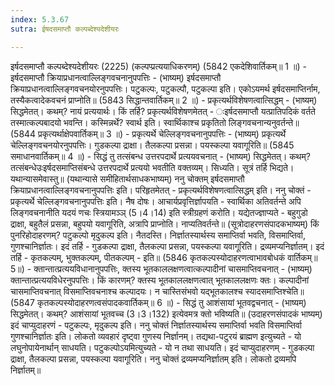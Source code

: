 ```yaml
---
index: 5.3.67
sutra: ईषदसमाप्तौ कल्पब्देश्यदेशीयरः

---
```

 इर्षदसमाप्तौ कल्पब्देश्यदेशीयरः (2225) (कल्पप्प्रत्ययाधिकरणम्) (5842 एकदेशिवार्तिकम्॥ 1 ॥) - इर्षदसमाप्तौ क्रियाप्रधानत्वाल्लिङ्गवचनानुपपत्तिः - (भाष्यम्) इर्षदसमाप्तौ क्रियाप्रधानत्वाल्लिङ्गवचनयोरनुपपत्तिः। पटुकल्पः, पटुकल्पौ, पटुकल्पा इति। एकोऽयमर्थ इर्षदसमाप्तिर्नाम, तस्यैकत्वादेकवचनं प्राप्नोति॥ (5843 सिद्धान्तवार्तिकम्॥ 2 ॥) - प्रकृत्यर्थविशेषणत्वात्सिद्धम् - (भाष्यम्) सिद्धमेतत्। कथम्? नायं प्रत्ययार्थः। किं तर्हि? प्रकृत्यर्थविशेषणमेतत् - ःइर्षदसमाप्तौ यत्प्रातिपदिकं वर्तते तस्मात्कल्पबादयो भवन्ति। कस्मिन्नर्थे? स्वार्थ इति। स्वार्थिकाश्च प्रकृतितो लिङ्गवचनान्यनुवर्तन्ते॥ (5844 प्रकृत्यर्थाक्षेपवार्तिकम्॥ 3 ॥) - प्रकृत्यर्थे चेल्लिङ्गवचनानुपपत्तिः - (भाष्यम्) प्रकृत्यर्थे चेल्लिङ्गवचनयोरनुपपत्तिः। गुडकल्पा द्राक्षा। तैलकल्पा प्रसन्ना। पयस्कल्पा यवागूरिति॥ (5845 समाधानवार्तिकम्॥ 4 ॥) - सिद्धं तु तत्संबन्ध उत्तरपदार्थे प्रत्ययवचनात् - (भाष्यम्) सिद्धमेतत्। कथम्? तत्संबन्धेउःइर्षदसमाप्तिसंबन्धे उत्तरपदार्थे प्रत्ययो भवतीति वक्तव्यम्। सिध्यति। सूत्रं तर्हि भिद्यते। यथान्यासमेवास्तु॥ (यथान्यासे समीहितार्थसाधकभाष्यम्) ननु चोक्तम् इर्षदसमाप्तौ क्रियाप्रधानत्वाल्लिङ्गवचनानुपपत्तिः इति। परिहृतमेतत् -  प्रकृत्यर्थविशेषणत्वात्सिद्धम् इति। ननु चोक्तं -  प्रकृत्यर्थे चेल्लिङ्गवचनानुपपत्तिः इति। नैष दोषः। आचार्यप्रवृत्तिर्ज्ञापयति - स्वार्थिका अतिवर्तन्ते अपि लिङ्गवचनानीति यदयं णचः स्त्रियामञ्ञ् (5।4।14) इति स्त्रीग्रहणं करोति। यद्येतज्ज्ञाप्यते - बहुगुडो द्राक्षा, बहुतैलं प्रसन्ना, बहुपयो यवागूरिति, अत्रापि प्राप्नोति। नाप्यतिवर्तन्ते॥ (सूत्रोदाहरणसंपादकभाष्यम्) किं पुनरिहोदाहरणम्? पटुकल्पो मृदुकल्प इति। नैतदस्ति। निर्ज्ञातस्यार्थस्य समाप्तिर्वा भवति, विसमाप्तिर्वा, गुणश्चानिर्ज्ञातः। इदं तर्हि - गुडकल्पा द्राक्षा, तैलकल्पा प्रसन्ना, पयस्कल्पा यवागूरिति। द्रव्यमप्यनिर्ज्ञातम्। इदं तर्हि - कृतकल्पम्, भुक्तकल्पम्, पीतकल्पम् - इति॥ (5846 कृतकल्पस्योदाहरणत्वाभावबोधकं वार्तिकम्॥5॥) - क्तान्तात्प्रत्ययविधानानुपपत्तिः, क्तस्य भूतकाललक्षणत्वात्कल्पादीनां चासमाप्तिवचनात् - (भाष्यम्) क्तान्तात्प्रत्ययविधेरनुपपत्तिः। किं कारणम्? क्तस्य भूतकाललक्षणत्वात् भूतकाललक्षणः क्तः। कल्पादीनां चासमाप्तिवचनात् विसमाप्तिवचनाश्च कल्पादयः। न चास्तिसंभवो यद्भूतकालश्च स्यादसमाप्तिश्चेति॥ (5847 कृतकल्पस्योदाहरणत्वसंपादकवार्तिकम्॥ 6 ॥) - सिद्धं तु आशंसायां भूतवद्वचनात् - (भाष्यम्) सिद्धमेतत्। कथम्? आशंसायां भूतवच्च (3।3।132) इत्येवमत्र क्तो भविष्यति॥ (उदाहरणसंपादकं भाष्यम्) इदं चाप्युदाहरणं - पटुकल्पः, मृदुकल्प इति। ननु चोक्तं निर्ज्ञातस्यार्थस्य समाप्तिर्वा भवति विसमाप्तिर्वा गुणश्चानिर्ज्ञातः इति। लोकतो व्यवहारं दृष्ट्वा गुणस्य निर्ज्ञानम्। तद्यथा-पटुरयं ब्राह्मण इत्युच्यते - यो लघुनोपायेनार्थान् साधयति। पटुकल्पोऽयमित्युच्यते - यो न तथा साधयति। इदं चाप्युदाहरणम् - गुडकल्पा द्राक्षा, तैलकल्पा प्रसन्ना, पयस्कल्पा यवागूरिति। ननु चोक्तं द्रव्यमप्यनिर्ज्ञातम् इति। लोकतो द्रव्यमपि निर्ज्ञातम्॥ 